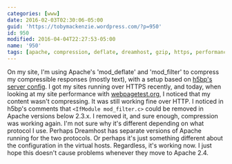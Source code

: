 ```yaml
---
categories: [www]
date: 2016-02-03T02:30:06-05:00
guid: 'https://tobymackenzie.wordpress.com/?p=950'
id: 950
modified: 2016-04-04T22:27:53-05:00
name: '950'
tags: [apache, compression, deflate, dreamhost, gzip, https, performance]
---
```


On my site, I'm using Apache's 'mod_deflate' and 'mod_filter' to compress my compressible responses (mostly text), with a setup based on [h5bp's server config](https://github.com/h5bp/server-configs-apache/blob/master/src/web_performance/compression.conf).  I got my sites running over HTTPS recently, and today, when looking at my site performance with [webpagetest.org](http://www.webpagetest.org/), I noticed that my content wasn't compressing.  It was still working fine over HTTP.  I noticed in h5bp's comments that `<IfModule mod_filter.c>` could be removed in Apache versions below 2.3.x.  I removed it, and sure enough, compression was working again.  I'm not sure why it's different depending on what protocol I use.  Perhaps Dreamhost has separate versions of Apache running for the two protocols.  Or perhaps it's just something different about the configuration in the virtual hosts.  Regardless, it's working now.  I just hope this doesn't cause problems whenever they move to Apache 2.4.
